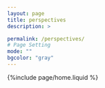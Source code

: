 ```yaml
---
layout: page
title: perspectives
description: >

permalink: /perspectives/
# Page Setting
mode: ""
bgcolor: "gray"
---
```

{%include page/home.liquid %}
